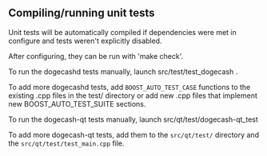 Compiling/running unit tests
------------------------------------

Unit tests will be automatically compiled if dependencies were met in configure
and tests weren't explicitly disabled.

After configuring, they can be run with 'make check'.

To run the dogecashd tests manually, launch src/test/test_dogecash .

To add more dogecashd tests, add `BOOST_AUTO_TEST_CASE` functions to the existing
.cpp files in the test/ directory or add new .cpp files that
implement new BOOST_AUTO_TEST_SUITE sections.

To run the dogecash-qt tests manually, launch src/qt/test/dogecash-qt_test

To add more dogecash-qt tests, add them to the `src/qt/test/` directory and
the `src/qt/test/test_main.cpp` file.
